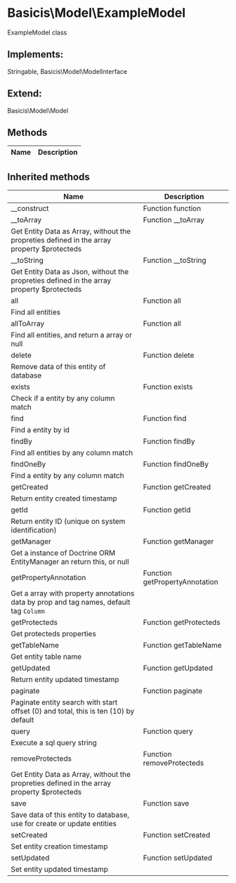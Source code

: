 # Basicis\Model\ExampleModel  

ExampleModel class

## Implements:
Stringable, Basicis\Model\ModelInterface

## Extend:

Basicis\Model\Model

## Methods

| Name | Description |
|------|-------------|

## Inherited methods

| Name | Description |
|------|-------------|
|__construct|Function function|
|__toArray|Function __toArray
Get Entity Data as Array, without the propreties defined in the array property $protecteds|
|__toString|Function __toString
Get Entity Data as Json, without the propreties defined in the array property $protecteds|
|all|Function all
Find all entities|
|allToArray|Function all
Find all entities, and return a array or null|
|delete|Function delete
Remove data of this entity of database|
|exists|Function exists
Check if a entity by any column match|
|find|Function find
Find a entity by id|
|findBy|Function findBy
Find all entities by any column match|
|findOneBy|Function findOneBy
Find a entity by any column match|
|getCreated|Function getCreated
Return entity created timestamp|
|getId|Function getId
Return entity ID (unique on system identification)|
|getManager|Function getManager
Get a instance of Doctrine ORM EntityManager an return this, or null|
|getPropertyAnnotation|Function getPropertyAnnotation
Get a array with property annotations data by prop and tag names, default tag `Column`|
|getProtecteds|Function getProtecteds
Get protecteds properties|
|getTableName|Function getTableName
Get entity table name|
|getUpdated|Function getUpdated
Return entity updated timestamp|
|paginate|Function paginate
Paginate entity search with start offset (0) and total, this is ten (10) by default|
|query|Function query
Execute a sql query string|
|removeProtecteds|Function removeProtecteds
Get Entity Data as Array, without the propreties defined in the array property $protecteds|
|save|Function save
Save data of this entity to database, use for create or update entities|
|setCreated|Function setCreated
Set entity creation timestamp|
|setUpdated|Function setUpdated
Set entity updated timestamp|


